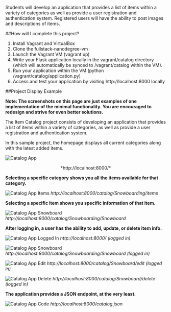 Students will develop an application that provides a list of items within a variety of categories as well as provide a user registration and authentication system. Registered users will have the ability to post images and descriptions of items.

##How will I complete this project?
1. Install Vagrant and VirtualBox
2. Clone the fullstack-nanodegree-vm
3. Launch the Vagrant VM (vagrant up)
4. Write your Flask application locally in the vagrant/catalog directory (which will automatically be synced to /vagrant/catalog within the VM).
5. Run your application within the VM (python /vagrant/catalog/application.py)
6. Access and test your application by visiting http://localhost:8000 locally

##Project Display Example

**Note: The screenshots on this page are just examples of one implementation of the minimal functionality. You are encouraged to redesign and strive for even better solutions.**

The Item Catalog project consists of developing an application that provides a list of items within a variety of categories, as well as provide a user registration and authentication system. 

In this sample project, the homepage displays all current categories along with the latest added items. 


![Catalog App](http://i.imgur.com/dfrdQ2C.png)
<center>*http://localhost:8000/*</center>

**Selecting a specific category shows you all the items available for that category.**

![Catalog App Items](http://i.imgur.com/lSZRAdm.png)
*http://localhost:8000/catalog/Snowboarding/items*


**Selecting a specific item shows you specific information of that item.**


![Catalog App Snowboard](http://i.imgur.com/tgRi4Mt.png)
*http://localhost:8000/catalog/Snowboarding/Snowboard*

**After logging in, a user has the ability to add, update, or delete item info.**


![Catalog App Logged In](http://i.imgur.com/7WnVjhr.png)
*http://localhost:8000/ (logged in)*


![Catalog App Snowboard](http://i.imgur.com/KpkhnIU.png)
*http://localhost:8000/catalog/Snowboarding/Snowboard (logged in)*

![Catalog App Edit](http://i.imgur.com/50sj69t.png)
*http://localhost:8000/catalog/Snowboard/edit (logged in)*

![Catalog App Delete](http://i.imgur.com/7q3FxtM.png)
*http://localhost:8000/catalog/Snowboard/delete (logged in)*

**The application provides a JSON endpoint, at the very least.**

![Catalog App Code](http://i.imgur.com/oMQaCs8.png)
*http://localhost:8000/catalog.json*
